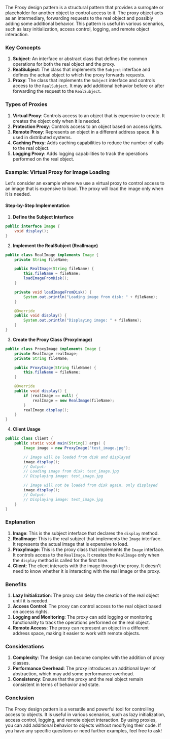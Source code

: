 The Proxy design pattern is a structural pattern that provides a surrogate or placeholder for another object to control access to it. The proxy object acts as an intermediary, forwarding requests to the real object and possibly adding some additional behavior. This pattern is useful in various scenarios, such as lazy initialization, access control, logging, and remote object interaction.

### Key Concepts

1. **Subject**: An interface or abstract class that defines the common operations for both the real object and the proxy.
2. **RealSubject**: The class that implements the `Subject` interface and defines the actual object to which the proxy forwards requests.
3. **Proxy**: The class that implements the `Subject` interface and controls access to the `RealSubject`. It may add additional behavior before or after forwarding the request to the `RealSubject`.

### Types of Proxies

1. **Virtual Proxy**: Controls access to an object that is expensive to create. It creates the object only when it is needed.
2. **Protection Proxy**: Controls access to an object based on access rights.
3. **Remote Proxy**: Represents an object in a different address space. It is used in distributed systems.
4. **Caching Proxy**: Adds caching capabilities to reduce the number of calls to the real object.
5. **Logging Proxy**: Adds logging capabilities to track the operations performed on the real object.

### Example: Virtual Proxy for Image Loading

Let's consider an example where we use a virtual proxy to control access to an image that is expensive to load. The proxy will load the image only when it is needed.

#### Step-by-Step Implementation

1. **Define the Subject Interface**

```java
public interface Image {
    void display();
}
```

2. **Implement the RealSubject (RealImage)**

```java
public class RealImage implements Image {
    private String fileName;

    public RealImage(String fileName) {
        this.fileName = fileName;
        loadImageFromDisk();
    }

    private void loadImageFromDisk() {
        System.out.println("Loading image from disk: " + fileName);
    }

    @Override
    public void display() {
        System.out.println("Displaying image: " + fileName);
    }
}
```

3. **Create the Proxy Class (ProxyImage)**

```java
public class ProxyImage implements Image {
    private RealImage realImage;
    private String fileName;

    public ProxyImage(String fileName) {
        this.fileName = fileName;
    }

    @Override
    public void display() {
        if (realImage == null) {
            realImage = new RealImage(fileName);
        }
        realImage.display();
    }
}
```

4. **Client Usage**

```java
public class Client {
    public static void main(String[] args) {
        Image image = new ProxyImage("test_image.jpg");

        // Image will be loaded from disk and displayed
        image.display();
        // Output:
        // Loading image from disk: test_image.jpg
        // Displaying image: test_image.jpg

        // Image will not be loaded from disk again, only displayed
        image.display();
        // Output:
        // Displaying image: test_image.jpg
    }
}
```

### Explanation

1. **Image**: This is the subject interface that declares the `display` method.
2. **RealImage**: This is the real subject that implements the `Image` interface. It represents the actual image that is expensive to load.
3. **ProxyImage**: This is the proxy class that implements the `Image` interface. It controls access to the `RealImage`. It creates the `RealImage` only when the `display` method is called for the first time.
4. **Client**: The client interacts with the image through the proxy. It doesn't need to know whether it is interacting with the real image or the proxy.

### Benefits

1. **Lazy Initialization**: The proxy can delay the creation of the real object until it is needed.
2. **Access Control**: The proxy can control access to the real object based on access rights.
3. **Logging and Monitoring**: The proxy can add logging or monitoring functionality to track the operations performed on the real object.
4. **Remote Access**: The proxy can represent an object in a different address space, making it easier to work with remote objects.

### Considerations

1. **Complexity**: The design can become complex with the addition of proxy classes.
2. **Performance Overhead**: The proxy introduces an additional layer of abstraction, which may add some performance overhead.
3. **Consistency**: Ensure that the proxy and the real object remain consistent in terms of behavior and state.

### Conclusion

The Proxy design pattern is a versatile and powerful tool for controlling access to objects. It is useful in various scenarios, such as lazy initialization, access control, logging, and remote object interaction. By using proxies, you can add additional behavior to objects without modifying their code. If you have any specific questions or need further examples, feel free to ask!